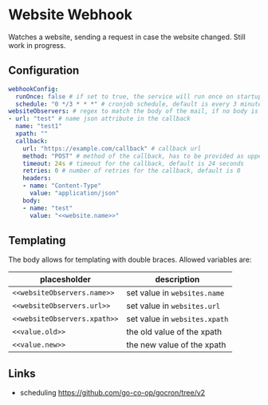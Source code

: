 # Website Webhook

Watches a website, sending a request in case the website changed.
Still work in progress.

## Configuration

```yaml
webhookConfig:
  runOnce: false # if set to true, the service will run once on startup and exit, default is false
  schedule: "0 */3 * * *" # cronjob schedule, default is every 3 minutes, if set 'runOnce' will be ignored
websiteObservers: # regex to match the body of the mail, if no body is needed do not set this
- url: "test" # name json attribute in the callback 
  name: "test1"
  xpath: ""
  callback:
    url: "https://example.com/callback" # callback url
    method: "POST" # method of the callback, has to be provided as uppercase string
    timeout: 24s # timeout for the callback, default is 24 seconds
    retries: 0 # number of retries for the callback, default is 0
    headers:
    - name: "Content-Type"
      value: "application/json"
    body:
    - name: "test"
      value: "<<website.name>>"
```

## Templating

The body allows for templating with double braces. Allowed variables are:

placesholder | description
----------- | -----------
`<<websiteObservers.name>>` | set value in `websites.name`
`<<websiteObservers.url>>` | set value in `websites.url`
`<<websiteObservers.xpath>>` | set value in `websites.xpath`
`<<value.old>>` | the old value of the xpath
`<<value.new>>` | the new value of the xpath

## Links

- scheduling <https://github.com/go-co-op/gocron/tree/v2>